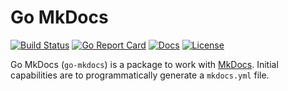 # Go MkDocs

[![Build Status][build-status-svg]][build-status-url]
[![Go Report Card][goreport-svg]][goreport-url]
[![Docs][docs-godoc-svg]][docs-godoc-url]
[![License][license-svg]][license-url]

Go MkDocs (`go-mkdocs`) is a package to work with [MkDocs](https://www.mkdocs.org/). Initial capabilities are to programmatically generate a `mkdocs.yml` file.

 [used-by-svg]: https://sourcegraph.com/github.com/grokify/go-mkdocs/-/badge.svg
 [used-by-url]: https://sourcegraph.com/github.com/grokify/go-mkdocs?badge
 [build-status-svg]: https://github.com/grokify/go-mkdocs/actions/workflows/ci.yaml/badge.svg?branch=master
 [build-status-url]: https://github.com/grokify/go-mkdocs/actions/workflows/ci.yaml
 [lint-status-svg]: https://github.com/grokify/go-mkdocs/actions/workflows/lint.yaml/badge.svg?branch=master
 [lint-status-url]: https://github.com/grokify/go-mkdocs/actions/workflows/lint.yaml
 [goreport-svg]: https://goreportcard.com/badge/github.com/grokify/go-mkdocs
 [goreport-url]: https://goreportcard.com/report/github.com/grokify/go-mkdocs
 [docs-godoc-svg]: https://pkg.go.dev/badge/github.com/grokify/go-mkdocs
 [docs-godoc-url]: https://pkg.go.dev/github.com/grokify/go-mkdocs
 [loc-svg]: https://tokei.rs/b1/github/grokify/go-mkdocs
 [repo-url]: https://github.com/grokify/go-mkdocs
 [license-svg]: https://img.shields.io/badge/license-MIT-blue.svg
 [license-url]: https://github.com/grokify/go-mkdocs/blob/master/LICENSE
